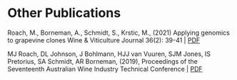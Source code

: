 # Other Publications

Roach, M., Borneman, A., Schmidt, S., Krstic, M.,
(2021)
Applying genomics to grapevine clones
Wine & Viticulture Journal 36(2): 39-41 |
[PDF](/docs/s2218.pdf)

MJ Roach, DL Johnson, J Bohlmann, HJJ van Vuuren, SJM Jones, IS Pretorius, SA Schmidt, AR Borneman,
(2019),
Proceedings of the Seventeenth Australian Wine Industry Technical Conference |
[PDF](/docs/17AWITC.pdf)


